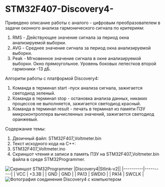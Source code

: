 # STM32F407-Discovery4-
Приведено описание работы с аналого - цифровым преобразователем в задачи оконного анализа гармонического сигнала по критериям:  
1. RMS - Действующее значение сигнала за период окна анализируемой выборки. 
2. AVG - Среднее значение сигнала за период окна анализируемой выборки. 
3. Peak - Мгновенное значение сигнала в окне анализируемой выборки.
Окно прямоугольное. Уровень боковых лепестков второй гармоники -13 дБ. 

Алгоритм работы с платформой Discovery4:  
1. Команда в терминал start -пуск анализа сигнала, зажигается светодиод зеленый. 
2. Команда в терминал stop - остановка анализа данных, никаких процессов не выполняется, зажигается светодиод красный. 
3. Команда в терминал result - печать в терминал из памяти ПЗУ микроконтроллера вычисленных значений, зажигается светодиод оранжевый. 
 
Содержание темы:  
1. Двоичный файл: STM32F407_Voltmeter.bin 
2. Текст исходного кода на С++: 
3. STM32F407_Voltmeter.ino 
4. Скриншот чтения и записи в память ПЗУ на STM32F407_Voltmeter.bin файла в среде STM32Programmer.

![Скриншот STM32Programmer](https://user-images.githubusercontent.com/19923990/142849766-1db31049-9a06-4cb6-a35f-08f67d876379.png)
  |Discovery4|Stlink-v2||
  |----------|----------|
  |    VCC   |  +3.3В   |
  |    GND   |   GND    | 
  |    PA13  |  SWDIO   | 
  |    PA14  |  SWCLK   |
![Фотография соединения Discovery4 c компьютером](https://user-images.githubusercontent.com/19923990/142849794-eb21ce3c-5dc9-47af-a11b-b9aa1ba8b47f.jpg)
